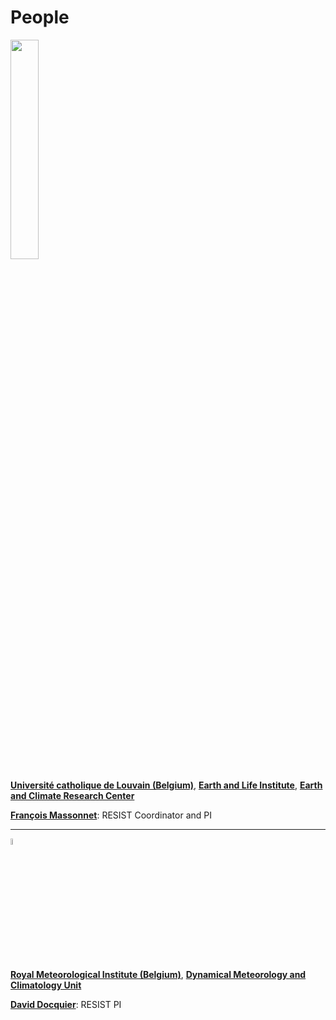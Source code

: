 # People

<img src="https://resist-impuls.github.io/images/logo_UCLouvain_format_jpg_RVB.jpg" height="30%" width="30%"> 

[**Université catholique de Louvain (Belgium)**](https://uclouvain.be/en/index.html), [**Earth and Life Institute**](https://uclouvain.be/en/research-institutes/eli), [**Earth and Climate Research Center**](https://uclouvain.be/en/research-institutes/eli/elic)

[**François Massonnet**](https://www.elic.ucl.ac.be/modx/index.php?id=73): RESIST Coordinator and PI

-----

<img src="https://resist-impuls.github.io/images/logo_rmicolor.png" height="5%" width="5%"> 

[**Royal Meteorological Institute (Belgium)**](https://www.meteo.be/en), [**Dynamical Meteorology and Climatology Unit**](https://climdyn.meteo.be/)

[**David Docquier**](https://sites.google.com/view/daviddocquier): RESIST PI
